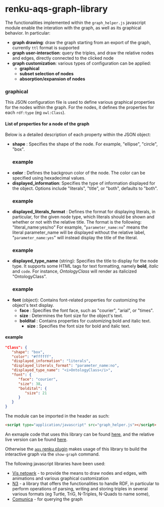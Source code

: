 # renku-aqs-graph-library

The functionalities implemented within the `graph_helper.js` javascript module enable the interation with the graph, as well as its graphical behavior. In particular:

* __graph drawing__: draw the graph starting from an export of the graph, currently `ttl` format is supported
* __graph user-interaction__: query the triples, and draw the relative nodes and edges, directly connected to the clicked node
* __graph customization__: various types of configuration can be applied:
  * __graphical__
  * __subset selection of nodes__
  * __absorption/expansion of nodes__

### __graphical__

This JSON configuration file is used to define various graphical properties for the nodes within the graph. For the nodes, it defines the properties for each `rdf:type` (eg `owl:Class`).

#### List of properties for a node of the graph

Below is a detailed description of each property within the JSON object:

  *  __shape__ : Specifies the shape of the node. For example, "ellipse", "circle", "box".
     ### example
     <!-- TODO example -->
  *  __color__ : Defines the backgroun color of the node. The color can be specified using hexadecimal values.
  *  __displayed_information__: Specifies the type of information displayed for the object. Options include "literals", "title", or "both", defaults to "both".
     ### example
     <!-- TODO example -->
  *  __displayed_literals_format__ : Defines the format for displaying literals, in particular, for the given node type, which literals should be shown and whether or not with the relative title. The format is the following: "literal_name:yes/no" For example, "`parameter_name:no`" means the literal parameter_name will be displayed without the relative label, "`parameter_name:yes`" will instead display the title of the literal.
     ### example
     <!-- TODO example -->
  *  __displayed_type_name__ (string): Specifies the title to display for the node type. It supports some HTML tags for text formatting, namely <b>bold</b>, <i>italic</i> and `code`. For instance, <i>OntologyClass</i> will render as italicized "OntologyClass".
     ### example
     <!-- TODO example -->
  * __font__ (object): Contains font-related properties for customizing the object's text display.
    * __face__ : Specifies the font face, such as "courier", "arial", or "times".
    * __size__ : Determines the font size for the object's text.
    * __boldital__ : Contains properties for customizing bold and italic text.
      * __size__ : Specifies the font size for bold and italic text.

#### example
```json
"Class": {
   "shape": "box",
   "color": "#ffffff",
   "displayed_information": "literals",
   "displayed_literals_format": "parameter_name:no",
   "displayed_type_name": "<i>OntologyClass</i>",
   "font": {
      "face": "courier",
      "size": 38,
      "boldital": {
         "size": 21
      }
   }
}
```


The module can be imported in the header as such:

```html
<script type="application/javascript" src="graph_helper.js"></script>
```

An exmaple code that uses this library can be found [here](index.html), and the relative live version can be found [here](https://odahub.io/renku-aqs-graph-library/).

Otherwise the [`aqs` renku plugin](https://github.com/oda-hub/renku-aqs/tree/cli-display-graph) makes usage of this library to build the interactive graph via the `show-graph` command.

The following javascript libraries have been used:

* [Vis netowrk](https://github.com/visjs/vis-network) - to provide the means to draw nodes and edges, with animations and various graphical customization
* [N3](https://github.com/rdfjs/N3.js/) - a library that offers the functionalities to handle RDF, in particular to 
perform operations of parsing, writing and storing triples in several various formats (eg Turtle, TriG, N-Triples, N-Quads to name some), 
* [Comunica](https://github.com/comunica/comunica) - for querying the graph
